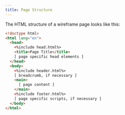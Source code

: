 ```yaml
---
title: Page Structure
---
```


The HTML structure of a wireframe page looks like this:

```html
<!doctype html>
<html lang="en">
  <head>
    <%include head.html%>
    <title>Page Title</title>
    [ page specific head elements ]
  </head>
  <body>
    <%include header.html%>
    [ breadcrumb, if necessary ]
    <main>
      [ page content ]
    </main>
    <%include footer.html%>
    [ page specific scripts, if necessary ]
  </body>
</html>
```